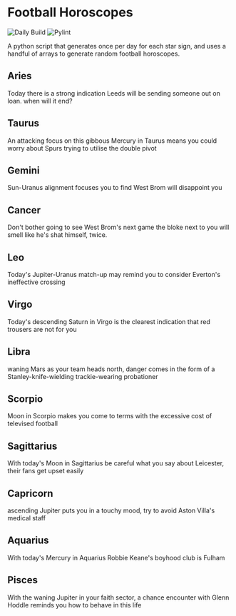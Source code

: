 # Football Horoscopes

![Daily Build](https://github.com/MatBenfield/horofootball.thechels.uk/workflows/Daily%20Build/badge.svg) ![Pylint](https://github.com/MatBenfield/horofootball.thechels.uk/workflows/Pylint/badge.svg)

A python script that generates once per day for each star sign, and uses a handful of arrays to generate random football horoscopes.

<!-- horoscopes_item starts -->
<h2>Aries</h2><p>Today there is a strong indication Leeds will be sending someone out on loan. when will it end?</p><h2>Taurus</h2><p>An attacking focus on this gibbous Mercury in Taurus means you could worry about Spurs trying to utilise the double pivot</p><h2>Gemini</h2><p>Sun-Uranus alignment focuses you to find West Brom will disappoint you</p><h2>Cancer</h2><p>Don't bother going to see West Brom's next game the bloke next to you will smell like he's shat himself, twice.</p><h2>Leo</h2><p>Today's Jupiter-Uranus match-up may remind you to consider Everton's ineffective crossing</p><h2>Virgo</h2><p>Today's descending Saturn in Virgo is the clearest indication that red trousers are not for you</p><h2>Libra</h2><p>waning Mars as your team heads north, danger comes in the form of a Stanley-knife-wielding trackie-wearing probationer</p><h2>Scorpio</h2><p>Moon in Scorpio makes you come to terms with the excessive cost of televised football</p><h2>Sagittarius</h2><p>With today's Moon in Sagittarius be careful what you say about Leicester, their fans get upset easily</p><h2>Capricorn</h2><p>ascending Jupiter puts you in a touchy mood, try to avoid Aston Villa's medical staff</p><h2>Aquarius</h2><p>With today's Mercury in Aquarius Robbie Keane's boyhood club is Fulham</p><h2>Pisces</h2><p>With the waning Jupiter in your faith sector, a chance encounter with Glenn Hoddle reminds you how to behave in this life</p>
<!-- horoscopes_item ends -->
